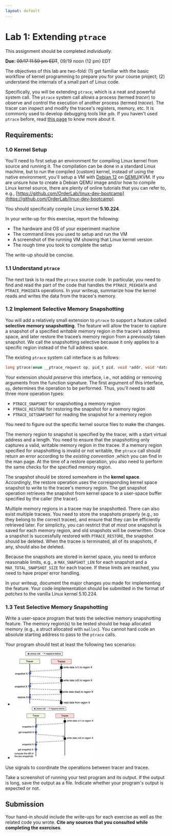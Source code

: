 ```yaml
---
layout: default
---
```


# Lab 1: Extending `ptrace`

<p>
This assignment should be completed <i>individually</i>.
</p>

<p>
<strong>Due: </strong><span class="text-danger"><s>09/17 11:59 pm EDT</s>, 09/19 noon (12 pm) EDT</span>
</p>

The objectives of this lab are two-fold: (1) get familiar with the basic workflow of kernel programming to prepare you for your course project; (2) understand the internals of a small part of Linux code.

Specifically, you will be extending `ptrace`, which is a neat and powerful system call. The `ptrace` system call allows a process (termed *tracer*) to observe and control the execution of another process (termed *tracee*). The tracer can inspect and modify the tracee's registers, memory, etc. It is commonly used to develop debugging tools like `gdb`. If you haven't used `ptrace` before, read [this page](https://man7.org/linux/man-pages/man2/ptrace.2.html) to know more about it.

## Requirements:

### 1.0 Kernel Setup

You'll need to first setup an environment for compiling Linux kernel from source and running it. The compilation can be done in a standard Linux machine, but to run the compiled (custom) kernel, instead of using the native environment, you'll setup a VM with [Debian 12](https://www.debian.org/releases/bookworm/) on [QEMU](https://www.qemu.org/)/KVM. If you are unsure how to create a Debian QEMU image and/or how to compile Linux kernel source, there are plenty of online tutorials that you can refer to, e.g., [https://github.com/OrderLab/linux-dev-bootcamp](https://github.com/OrderLab/linux-dev-bootcamp). 

You should specifically compile Linux kernel **5.10.224**.

In your write-up for this exercise, report the following: 

* The hardware and OS of your experiment machine
* The command lines you used to setup and run the VM
* A screenshot of the running VM showing that Linux kernel version
* The rough time you took to complete the setup

The write-up should be concise.

### 1.1 Understand `ptrace`

The next task is to read the `ptrace` source code. In particular, you need to find and read the part of the code that handles the `PTRACE_PEEKDATA` and `PTRACE_POKEDATA` operations. In your writeup, summarize how the kernel reads and writes the data from the tracee's memory.

### 1.2 Implement Selective Memory Snapshotting

You will add a relatively small extension to `ptrace` to support a feature called **selective memory snapshotting**. The feature will allow the tracer to capture a snapshot of a specified *writable* memory region in the tracee's address space, and later restore the tracee’s memory region from a previously taken snapshot. We call the snapshotting selective because it only applies to a specific region instead of the full address space.

The existing `ptrace` system call interface is as follows:

```c
long ptrace(enum __ptrace_request op, pid_t pid, void *addr, void *data);
```

Your extension should *preserve* this interface, i.e., not adding or removing arguments from the function signature. The first argument of this interface, `op`, determines the operation to be performed. Thus, you'll need to add three more operation types:

* `PTRACE_SNAPSHOT` for snapshotting a memory region
* `PTRACE_RESTORE` for restoring the snapshot for a memory region
* `PTRACE_GETSNAPSHOT` for reading the snapshot for a memory region

You need to figure out the specific kernel source files to make the changes.

The memory region to snapshot is specified by the tracer, with a start virtual address and a length. You need to ensure that the snapshotting only captures a valid, writable memory region in the tracee. If a memory region specified for snapshotting is invalid or not writable, the `ptrace` call should return an error according to the *existing convention* ,which you can find in the man page. At the time of a restore operation, you also need to perform the same checks for the specified memory region.

The snapshot should be stored somewhere in the **kernel space**. Accordingly, the restore operation uses the corresponding kernel space snapshot to write to the tracee's memory region. The get snapshot operation retrieves the snapshot from kernel space to a user-space buffer specified by the caller (the tracer).

Multiple memory regions in a tracee may be snapshotted. There can also exist multiple tracees. You need to store the snapshots properly (e.g., so they belong to the correct tracee), and ensure that they can be efficiently retrieved later. For simplicity, you can restrict that *at most* one snapshot is saved for each memory region, and old snapshots will be overwritten. Once a snapshot is successfully restored with `PTRACE_RESTORE`, the snapshot should be deleted. When the tracee is terminated, all of its snapshots, if any, should also be deleted.

Because the snapshots are stored in kernel space, you need to enforce reasonable limits, e.g., a `MAX_SNAPSHOT_LEN` for each snapshot and a `MAX_TOTAL_SNAPSHOT_SIZE` for each tracee. If these limits are reached, you need to have proper error handling.

In your writeup, document the major changes you made for implementing the feature. Your code implementation should be submitted in the format of *patches* to the vanilla Linux kernel 5.10.224.

### 1.3 Test Selective Memory Snapshotting

Write a user-space program that tests the selective memory snapshotting feature. The memory region(s) to be tested should be heap allocated memory (e.g., a struct allocated with `malloc`). You cannot hard code an absolute starting address to pass to the `ptrace` calls.

Your program should test at least the following two scenarios:

* <img src="assets/image/lab1/test_scenario1.jpg" alt="test_scenario1" style="zoom:25%;" />
* <img src="assets/image/lab1/test_scenario2.jpg" alt="test_scenario2" style="zoom:25%;" />

Use signals to coordinate the operations between tracer and tracee.

Take a screenshot of running your test program and its output. If the output is long, save the output as a file. Indicate whether your program's output is expected or not.

## Submission

Your hand-in should include the write-ups for each exercise as well as the related code you wrote. **Cite any sources that you consulted while completing the exercises**.
